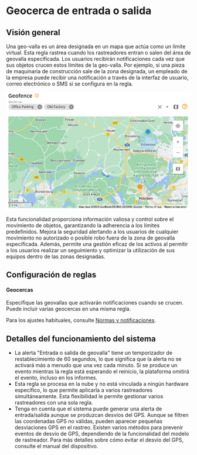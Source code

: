 # Geocerca de entrada o salida

## Visión general

Una geo-valla es un área designada en un mapa que actúa como un límite virtual. Esta regla rastrea cuando los rastreadores entran o salen del área de geovalla especificada. Los usuarios recibirán notificaciones cada vez que sus objetos crucen estos límites de la geo-valla. Por ejemplo, si una pieza de maquinaria de construcción sale de la zona designada, un empleado de la empresa puede recibir una notificación a través de la interfaz de usuario, correo electrónico o SMS si se configura en la regla.

![image-20240805-231934.png](attachments/image-20240805-231934.png)

Esta funcionalidad proporciona información valiosa y control sobre el movimiento de objetos, garantizando la adherencia a los límites predefinidos. Mejora la seguridad alertando a los usuarios de cualquier movimiento no autorizado o posible robo fuera de la zona de geovalla especificada. Además, permite una gestión eficaz de los activos al permitir a los usuarios realizar un seguimiento y optimizar la utilización de sus equipos dentro de las zonas designadas.

## Configuración de reglas

#### Geocercas

Especifique las geovallas que activarán notificaciones cuando se crucen. Puede incluir varias geocercas en una misma regla.

Para los ajustes habituales, consulte [Normas y notificaciones](../).

## Detalles del funcionamiento del sistema

* La alerta "Entrada o salida de geovalla" tiene un temporizador de restablecimiento de 60 segundos, lo que significa que la alerta no se activará más a menudo que una vez cada minuto. Si se produce un evento mientras la regla está esperando el reinicio, la plataforma omitirá el evento, incluso en los informes.
* Esta regla se procesa en la nube y no está vinculada a ningún hardware específico, lo que permite aplicarla a varios rastreadores simultáneamente. Esta flexibilidad le permite gestionar varios rastreadores con una sola regla.
* Tenga en cuenta que el sistema puede generar una alerta de entrada/salida aunque se produzcan desvíos del GPS. Aunque se filtren las coordenadas GPS no válidas, pueden aparecer pequeñas desviaciones GPS en el rastreo. Existen varios métodos para prevenir eventos de desvío de GPS, dependiendo de la funcionalidad del modelo de rastreador. Para más detalles sobre cómo evitar el desvío del GPS, consulte el manual del dispositivo.
